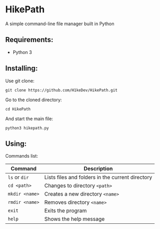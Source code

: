 # HikePath
A simple command-line file manager built in Python
## Requirements:
- Python 3
## Installing:
Use git clone:
```
git clone https://github.com/H1keDev/HikePath.git
```
Go to the cloned directory:
```
cd HikePath
```
And start the main file:
```
python3 hikepath.py
```
## Using:
Commands list:

| **Command**      | **Description**                               |
|------------------|-----------------------------------------------|
| `ls` or `dir`    | Lists files and folders in the current directory |
| `cd <path>`      | Changes to directory `<path>`                  |
| `mkdir <name>`   | Creates a new directory `<name>`               |
| `rmdir <name>`   | Removes directory `<name>`                     |
| `exit`           | Exits the program                              |
| `help`           | Shows the help message                         |
